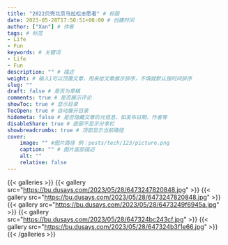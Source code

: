 ```yaml
---
title: "2022贝壳北京马拉松志愿者" # 标题
date: 2023-05-28T17:50:51+08:00 # 创建时间
author: ["Xan"] # 作者
tags: # 标签
- Life 
- Fun 
keywords: # 关键词
- Life 
- Fun 
description: "" # 描述
weight: # 输入1可以顶置文章，用来给文章展示排序，不填就默认按时间排序
slug: ""
draft: false # 是否为草稿
comments: true # 是否展示评论
showToc: true # 显示目录
TocOpen: true # 自动展开目录
hidemeta: false # 是否隐藏文章的元信息，如发布日期、作者等
disableShare: true # 底部不显示分享栏
showbreadcrumbs: true # 顶部显示当前路径
cover:
    image: "" #图片路径 例：posts/tech/123/picture.png
    caption: "" # 图片底部描述
    alt: ""
    relative: false
---
```


{{< galleries >}}
{{< gallery src="https://bu.dusays.com/2023/05/28/6473247820848.jpg" >}}
{{< gallery src="https://bu.dusays.com/2023/05/28/6473247820848.jpg" >}}
{{< gallery src="https://bu.dusays.com/2023/05/28/6473249f6945a.jpg" >}}
{{< gallery src="https://bu.dusays.com/2023/05/28/647324bc243cf.jpg" >}}
{{< gallery src="https://bu.dusays.com/2023/05/28/647324b3f1e66.jpg" >}}
{{< /galleries >}}